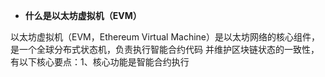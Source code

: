- **什么是以太坊虚拟机（EVM）**

以太坊虚拟机（EVM，Ethereum Virtual Machine）是以太坊网络的核心组件，是一个全球分布式状态机，负责执行智能合约代码 并维护区块链状态的一致性，有以下核心要点：1、核心功能是智能合约执行

